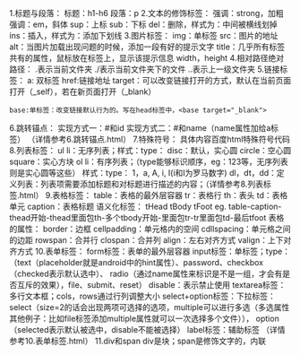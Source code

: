 1.标题与段落：
	标题：h1-h6
	段落：p
2.文本的修饰标签：
	强调：strong，加粗
	强调：em，斜体
	sup：上标
	sub：下标
	del：删除，样式为：中间被横线划掉
	ins：插入，样式为：添加下划线
3.图片标签：
	img：单标签
		src：图片的地址
		alt：当图片加载出现问题的时候，添加一段有好的提示文字
		title：几乎所有标签共有的属性，鼠标放在标签上，显示该提示信息
		width，height
4.相对路径绝对路径：
	.表示当前文件夹
	./表示当前文件夹下的文件
	..表示上一级文件夹
5.链接标签：
	a: 双标签 <a></a>
		href:链接地址
		target：可以改变链接打开的方式，默认在当前页面打开（_self），若在新页面打开（_blank）
		
	base:单标签：改变链接默认行为的。写在head标签中，<base target="_blank">
6.跳转锚点：
	实现方式一：#和id
	实现方式二：#和name（name属性加给a标签）
	（详情参考6.跳转锚点.html）
7.特殊符号：
	具体内容百度html特殊符号代码
8.列表标签：
	ul li：无序列表；样式：type：
							disc：默认，实心圆
							circle：空心圆
							square：实心方块
	ol li：有序列表；（type能够标识顺序，eg：123等，无序列表则是实心圆等这些）
				样式：type：
						1，a, A, i, I(i和I为罗马数字)
	dl，dt，dd：定义列表：列表项需要添加标题和对标题进行描述的内容；（详情参考8.列表标签.html）
9.表格标签：
	table：表格的最外层容器
	tr：表格行
	th：表头
	td：表格单元
	caption：表格标题
	语义化标签：
	tHead
	tBody
	tFoot
	eg.
		table-caption-thead开始-thead里面包th-多个tbody开始-里面包tr-tr里面包td-最后tfoot
	表格的属性：
	border：边框
	cellpadding：单元格内的空间
	cdllspacing：单元格之间的边距
	rowspan：合并行
	clospan：合并列
	align：左右对齐方式
	valign：上下对齐方式
10.表单标签：
	form标签：表单的最外层容器
	input标签：单标签；type：（text（placeholder就是android中的hint属性）、password、checkbox（checked表示默认选中）、
							radio（通过name属性来标识是不是一组，才会有是否互斥的效果），file、submit、reset）
						disable：表示禁止使用
	textarea标签：多行文本框；cols，rows通过行列调整大小
	select+option标签：下拉标签：select（size=2的话会出现两项可选择的选项，multiple可以进行多选（多选属性其他例子：比如file标签添加multiple属性就可以一次选择多个文件）），
							option（selected表示默认被选中，disable不能被选择）
	label标签：辅助标签
	（详情参考10.表单标签.html）
11.div和span
	div是块；span是修饰文字的，内联
	